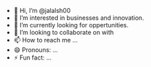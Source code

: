 - 👋 Hi, I’m @jalalsh00
- 👀 I’m interested in businesses and innovation.
- 🌱 I’m currently looking for oppertunities.
- 💞️ I’m looking to collaborate on with 
- 📫 How to reach me ...
- 😄 Pronouns: ...
- ⚡ Fun fact: ...

<!---
jalalsh00/jalalsh00 is a ✨ special ✨ repository because its `README.md` (this file) appears on your GitHub profile.
You can click the Preview link to take a look at your changes.
